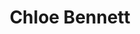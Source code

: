---
layout: employee
skillsid: 9
title: 'Chloe Bennett'
permalink: /employees/:title 
location: 'Illinois'
position: 'Data Scientist'
availability: 84
internal: true
categories: 
- employees
phoneNumber: 555-555-5555
email: email@gmail.com
manage: false
---